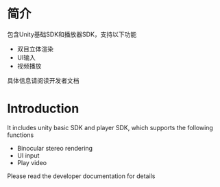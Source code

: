# 简介
包含Unity基础SDK和播放器SDK，支持以下功能

 - 双目立体渲染
 - UI输入
 - 视频播放
 
 具体信息请阅读开发者文档

# Introduction
It includes unity basic SDK and player SDK, which supports the following functions

 - Binocular stereo rendering
 - UI input
 - Play video
 
 Please read the developer documentation for details
